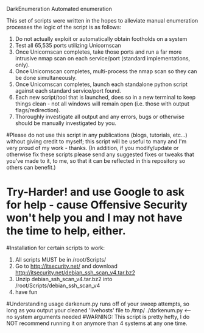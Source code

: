 DarkEnumeration
Automated enumeration

This set of scripts were written in the hopes to alleviate manual enumeration processes the logic of the script is as follows:
  1. Do not actually exploit or automatically obtain footholds on a system
  2. Test all 65,535 ports utilizing Unicornscan
  3. Once Unicornscan completes, take those ports and run a far more intrusive nmap scan on each service/port (standard implementations, only).
  4. Once Unicornscan completes, multi-process the nmap scan so they can be done simultaneously.
  5. Once Unicornscan completes, launch each standalone python script against each standard service/port found.
  6. Each new script/tool that is launched, does so in a new terminal to keep things clean - not all windows will remain open (i.e. those with output flags/redirection).
  7. Thoroughly investigate all output and any errors, bugs or otherwise should be manually investigated by you.
  
#Please do not use this script in any publications (blogs, tutorials, etc...) without giving credit to myself; this script will be useful to many and I'm very proud of my work - thanks. 
(In addition, if you modify/update or otherwise fix these scripts please send any suggested fixes or tweaks that you've made to it, to me, so that it can be reflected in this repository so others can benefit.)

# Try-Harder! and use Google to ask for help - cause Offensive Security won't help you and I may not have the time to help, either.


#Installation for certain scripts to work:
1. All scripts MUST be in /root/Scripts/
2. Go to http://itsecurity.net/ and download http://itsecurity.net/debian_ssh_scan_v4.tar.bz2
3. Unzip debian_ssh_scan_v4.tar.bz2 into /root/Scripts/debian_ssh_scan_v4
4. have fun


#Understanding usage
darkenum.py runs off of your sweep attempts, so long as you output your cleaned 'livehosts' file to /tmp/
  ./darkenum.py <-- no system arguments needed
#WARNING: This script is pretty hefty, I do NOT recommend running it on anymore than 4 systems at any one time.
